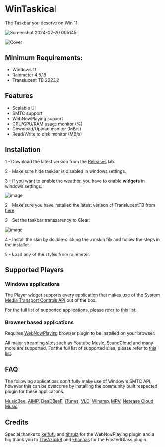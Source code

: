 # WinTaskical
The Taskbar you deserve on Win 11

![Screenshot 2024-02-20 005145](https://github.com/Meti0X7CB/WinTaskical/assets/8690114/e589b600-d6bd-47da-ac04-7f323736dcdd)

![Cover](https://github.com/Meti0X7CB/WinTaskical/assets/8690114/9ee08c83-12bf-4911-b794-dd3b13e60011)

## Minimum Requirements:
- Windows 11
- Rainmeter 4.5.18
- Translucent TB 2023.2

## Features
- Scalable UI
- SMTC support
- WebNowPlaying support
- CPU/GPU/RAM usage monitor (%)
- Download/Upload monitor (MB/s)
- Read/Write to disk monitor (MB/s)

## Installation
1 - Download the latest version from the [Releases](https://github.com/Meti0X7CB/WinTaskical/releases) tab.

2 - Make sure hide taskbar is disabled in windows settings.

3 - If you want to enable the weather, you have to enable __widgets__ in windows settings:

![image](https://github.com/Meti0X7CB/WinTaskical/assets/8690114/17037355-bb9d-4868-9f96-c294eccc7c12)

2 - Make sure you have installed the latest verison of TranslucentTB from [here](https://github.com/TranslucentTB/TranslucentTB/releases).

3 - Set the taskbar transparency to Clear:

![image](https://github.com/Meti0X7CB/WinTaskical/assets/8690114/b2298200-f7f9-4ba5-973f-ed3b64fcbd19)

4 - Install the skin by double-clicking the .rmskin file and follow the steps in the installer.

5 - Load any of the styles from rainmeter.

## Supported Players
### Windows applications 
The Player widget supports every application that makes use of the [System Media Transport Controls API](https://learn.microsoft.com/en-us/uwp/api/windows.media.systemmediatransportcontrols?view=winrt-22621) out of the box.

For the full list of supported applications, please refer to [this list](https://github.com/ModernFlyouts-Community/ModernFlyouts/blob/main/docs/GSMTC-Support-And-Popular-Apps.md).

### Browser based applications 
Requires [WebNowPlaying](https://wnp.keifufu.dev/extension/getting-started) browser plugin to be installed on your browser.

All major streaming sites such as Youtube Music, SoundCloud and many more are supported. For the full list of supported sites, please refer to [this list](https://wnp.keifufu.dev/supported-sites).

## FAQ
The following applications don't fully make use of Window's SMTC API, however this can be overcome by installing the community built respected plugin for these applications.

[MusicBee](https://github.com/ameer1234567890/mb_MediaControl), [AIMP](https://www.aimp.ru/?do=catalog&rec_id=1097
), [DeaDBeeF](https://github.com/DeaDBeeF-for-Windows/ddb_smtc), [iTunes](https://github.com/thewizrd/iTunes-SMTC), [VLC](https://github.com/spmn/vlc-win10smtc), [Winamp](https://github.com/NanMetal/gen_smtc), [MPV](https://github.com/x0wllaar/MPV-SMTC), [Netease Cloud Music](https://github.com/BetterNCM/InfinityLink)

## Credits
Special thanks to [keifufu](https://github.com/keifufu) and [tjhrulz](https://github.com/tjhrulz/) for the WebNowPlaying plugin and a big thank you to [TheAzack9](https://github.com/TheAzack9) and [khanhas](https://github.com/khanhas) for the FrostedGlass plugin.
